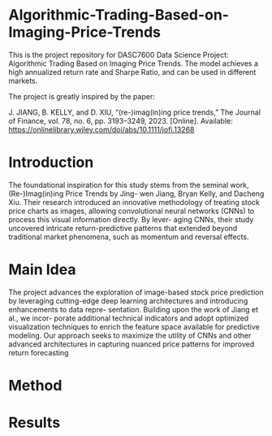 # Algorithmic-Trading-Based-on-Imaging-Price-Trends
This is the project repository for DASC7600 Data Science Project: Algorithmic Trading Based on Imaging Price Trends. 
The model achieves a high annualized return rate and Sharpe Ratio, and can be used in different markets.

The project is greatly inspired by the paper: 

J. JIANG, B. KELLY, and D. XIU, “(re-)imag(in)ing price trends,”
The Journal of Finance, vol. 78, no. 6, pp. 3193–3249, 2023. [Online].
Available: https://onlinelibrary.wiley.com/doi/abs/10.1111/jofi.13268

# Introduction

The foundational inspiration for this study stems from
the seminal work, (Re-)Imag(in)ing Price Trends by Jing-
wen Jiang, Bryan Kelly, and Dacheng Xiu. Their research
introduced an innovative methodology of treating stock price
charts as images, allowing convolutional neural networks
(CNNs) to process this visual information directly. By lever-
aging CNNs, their study uncovered intricate return-predictive
patterns that extended beyond traditional market phenomena,
such as momentum and reversal effects.

# Main Idea
The project advances the exploration of image-based stock
price prediction by leveraging cutting-edge deep learning
architectures and introducing enhancements to data repre-
sentation. Building upon the work of Jiang et al., we incor-
porate additional technical indicators and adopt optimized
visualization techniques to enrich the feature space available
for predictive modeling. Our approach seeks to maximize the
utility of CNNs and other advanced architectures in capturing
nuanced price patterns for improved return forecasting

# Method

# Results
